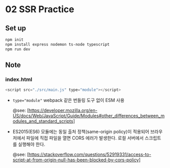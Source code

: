 # 02 SSR Practice

## Set up

```bash
npm init
npm install express nodemon ts-node typescript
npm run dev
```

## Note

### index.html

```JavaScript
<script src="./src/main.js" type="module"></script>
```

* `type="module"` webpack 같은 번들링 도구 없이 ESM 사용

    @see: [https://developer.mozilla.org/en-US/docs/Web/JavaScript/Guide/Modules#other_differences_between_modules_and_standard_scripts]

* ES2015(ES6) 모듈에는 동일 출처 정책(same-origin policy)이 적용되어 브라우저에서 파일에 직접 파일을 열면 CORS 에러가 발생한다. 로컬 서버에서 스크립트를 실행해야 한다.

    @see: [https://stackoverflow.com/questions/52919331/access-to-script-at-from-origin-null-has-been-blocked-by-cors-policy]

